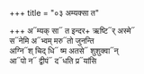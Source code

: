 +++
title = "०३ अम्यक्सा त"

+++
अ᳓म्यक् सा᳓ त इन्दर+ ऋष्टि᳓र् अस्मे᳓  
स᳓नेमि अ᳓भ्वम् मरु᳓तो जुनन्ति  
अग्नि᳓श् चिद् धि᳓ ष्म अतसे᳓ शुशुक्वा᳓न्  
आ᳓पो न᳓ द्वीपं᳓ द᳓धति प्र᳓यांसि